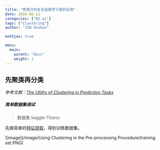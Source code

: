 ```yaml
---
title: "聚类分析在无监督学习里的应用"
date: 2018-06-12
categories: ["R2.ai"]
tags: ["Clustering"]
author: "JIN Shuhan"

mathjax: true

menu:
  main:
    parent: "docs"
    weight: 1
---
```


## 先聚类再分类
*参考文献：[The Utility of Clustering in Prediction Tasks](https://arxiv.org/abs/1509.06163)*

##### 简单数据集测试
> 数据集 kaggle-Titanic

先做简单的[特征提取](https://www.kaggle.com/arthurtok/introduction-to-ensembling-stacking-in-python)，得到训练数据集。
	
![image](/image/Using Clustering in the Pre-processing Procedure/training set.PNG)